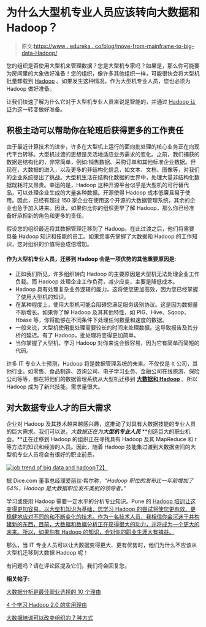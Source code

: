 # 为什么大型机专业人员应该转向大数据和 Hadoop？

> 原文:[https://www . edureka . co/blog/move-from-mainframe-to-big-data-Hadoop/](https://www.edureka.co/blog/move-from-mainframe-to-big-data-hadoop/)

您的组织是否使用大型机来管理数据？您是大型机专家吗？如果是，那么你可能要为房间里的大象做好准备！您的组织，像许多其他组织一样，可能很快会将大型机批量卸载到 [Hadoop](https://www.edureka.co/blog/what-is-hadoop/) 。如果发生这种情况，作为大型机专业人员，您也必须为 Hadoop 做好准备。

让我们快速了解为什么它对于大型机专业人员来说是智能的，并通过 [Hadoop 认证](https://www.edureka.co/big-data-hadoop-training-certification)为这一转变做好准备。

## 积极主动可以帮助你在轮班后获得更多的工作责任

由于最近计算技术的进步，许多在大型机上运行的面向批处理的核心业务正在向现代平台转移。大型机过渡的思想是灵活地适应业务需求的变化。之前，我们捕获的数据是结构化的，非常简单，例如:销售数据、采购订单和其他标准企业数据。但现在，大数据的进入，以及更多的非结构化信息，如文本、文档、图像等，对我们的企业系统提出了挑战。大型机生活在结构化数据的世界中，处理大量非结构化数据既耗时又昂贵。幸运的是，Hadoop 这种开源平台似乎是大型机的可行替代品，可以处理企业生成的大量各种数据。开源使得 Hadoop 成本低廉且易于使用。因此，已经有超过 150 家企业在使用这个开源的大数据管理系统，其余的企业也急于加入进来。因此，如果你比你的组织更早了解 Hadoop，那么你已经准备好承担新的角色和更多的责任。

假设您的组织最近将其数据管理迁移到了 Hadoop。在此过渡之后，他们将需要具备 Hadoop 知识和技能的员工。如果您事先掌握了大数据和 Hadoop 的工作知识，您对组织的价值将会成倍增加。

#### **作为大型机专业人员，迁移到 Hadoop 会是一项优势的其他重要原因是:**

*   正如我们所见，许多组织转向 Hadoop 的主要原因是大型机无法处理企业工作负载。而 Hadoop 处理企业工作负荷，减少应变，主要是降低成本。
*   Hadoop 具有处理复杂业务逻辑的能力。这将使您更加高效，因为您已经掌握了使用大型机的知识。
*   在某种程度上，使用大型机可能会阻碍您满足服务级别协议。这是因为数据量不断增长。如果你了解 Hadoop 及其其他特性，如 PIG、Hive、Sqoop、Hbase 等，你将能够在不同条件下处理任何数量和速度的数据。
*   一般来说，大型机使用批处理需要较长的时间来处理数据。这导致报告及其分析的延迟。有了 Hadoop，批处理将变得更加简单。
*   当你掌握了大型机，学习 Hadoop 对你来说会很容易，因为它有简单而简短的代码。

许多 IT 专业人士预测，Hadoop 将是数据管理系统的未来。不仅仅是 It 公司，其他行业，如零售、食品制造、咨询公司、电子学习业务、金融公司在线旅游、保险公司等等，都在将他们的数据管理系统从大型机迁移到 [**大数据和 Hadoop**](https://www.edureka.co/blog/the-hype-behind-big-data/) 。所以 Hadoop 成为了新兴技能，需求量很大。

## **对大数据专业人才的巨大需求**

企业对 Hadoop 及其技术越来越感兴趣，这推动了对具有大数据技能的专业人员的巨大需求。我们可以说，*大数据正在为**大型机专业人员*** **创造巨大的职业机会。**正在迁移到 Hadoop 的组织正在寻找具有 Hadoop 及其 MapReduce 和 r 等方法的知识和经验的人员。因此，随着 Hadoop 技能集过渡到大数据空间的大型机专业人员将会有很好的职业前景。

[![job trend of big data and hadoop](../Images/caabcca3cbc1c476272b473b5b49c741.png)T2】](https://www.edureka.co/blog/move-from-mainframe-to-big-data-hadoop/)

据 Dice.com 董事总经理爱丽丝·希尔称，*“Hadoop 职位的发布比一年前增加了 64%，Hadoop 是大数据职位发布类别的领导者。”*

学习或使用 Hadoop 需要一定水平的分析专业知识。Pune 的 [Hadoop 培训让这变得更加容易。以大型机知识为基础，您学习 Hadoop 的尝试将使您更有效、更稳健地应对不同的和不断变化的技术。作为一名技术人员，我相信你会沉迷于并构建新的东西，目前，大数据和数据分析正在获得很大的动力，并将成为一个更大的未来。所以，如果你有 Hadoop 的知识，会对你的职业生涯大有裨益。](https://www.edureka.co/big-data-hadoop-training-certification-pune)

那么，当 IT 专业人员可以让大数据变得更大、更有优势时，他们为什么不应该从大型机迁移到大数据 Hadoop 呢！

有问题吗？请在评论区提及它们，我们将会回复您。

**相关帖子:**

[大数据分析是最佳职业选择的 10 个理由](https://www.edureka.co/blog/10-reasons-why-big-data-analytics-is-the-best-career-move "10 Reasons Why Big Data Analytics is the Best Career Move")

[4 个学习 Hadoop 2.0 的实用理由](https://www.edureka.co/blog/4-practical-reasons-to-upgrade-to-hadoop-2 "4 Practical Reasons to Learn Hadoop 2.0")

[大数据培训可以改变组织的 7 种方式](https://www.edureka.co/blog/7-ways-big-data-training-can-change-your-organization/)